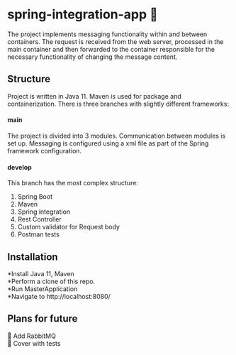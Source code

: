 # spring-integration-app :incoming_envelope:

The project implements messaging functionality within and between containers. The request is received from the web server, processed in the main container and then forwarded to the container responsible for the necessary functionality of changing the message content.

## Structure

Project is written in Java 11. Maven is used for package and containerization. There is three branches with slightly different frameworks:
#### main
The project is divided into 3 modules. Communication between modules is set up. Messaging is configured using a xml file as part of the Spring framework configuration.
#### develop
This branch has the most complex structure:    
1. Spring Boot    
2. Maven    
3. Spring integration    
4. Rest Controller    
5. Custom validator for Request body    
6. Postman tests    
   
## Installation
*Install Java 11, Maven    
*Perform a clone of this repo.    
*Run MasterApplication    
*Navigate to http://localhost:8080/

## Plans for future
:black_square_button: Add RabbitMQ    
:black_square_button: Cover with tests    
